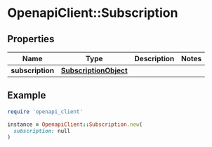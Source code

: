 # OpenapiClient::Subscription

## Properties

| Name | Type | Description | Notes |
| ---- | ---- | ----------- | ----- |
| **subscription** | [**SubscriptionObject**](SubscriptionObject.md) |  |  |

## Example

```ruby
require 'openapi_client'

instance = OpenapiClient::Subscription.new(
  subscription: null
)
```

